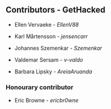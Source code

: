 ## Contributors - GetHacked

- Ellen Vervaeke - *EllenV88*

- Karl Mårtensson - *jensencarr*

- Johannes Szemenkar - *Szemenkar*

- Valdemar Sersam - *v-valdo*

- Barbara Lipsky - *AreiaAruanda*

### Honourary contributor

- Eric Browne - *ericbr0wne*

